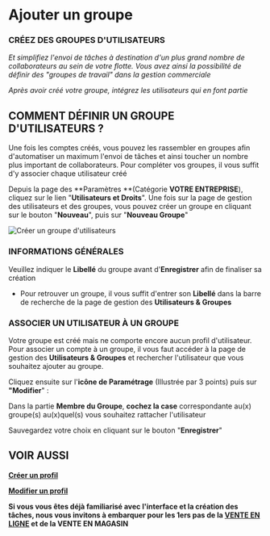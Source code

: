 # Ajouter un groupe

### CRÉEZ DES GROUPES D'UTILISATEURS

_Et simplifiez l'envoi de tâches à destination d'un plus grand nombre de collaborateurs au sein de votre flotte. Vous avez ainsi la possibilité de définir des "groupes de travail" dans la gestion commerciale_

_Après avoir créé votre groupe, intégrez les utilisateurs qui en font partie_

## COMMENT DÉFINIR UN GROUPE D'UTILISATEURS ?

Une fois les comptes créés, vous pouvez les rassembler en groupes afin d'automatiser un maximum l'envoi de tâches et ainsi toucher un nombre plus important de collaborateurs. Pour compléter vos groupes, il vous suffit d'y associer chaque utilisateur créé

Depuis la page des **Paramètres **(Catégorie **VOTRE ENTREPRISE**), cliquez sur le lien "**Utilisateurs et Droits**". Une fois sur la page de gestion des utilisateurs et des groupes, vous pouvez créer un groupe en cliquant sur le bouton "**Nouveau**", puis sur "**Nouveau Groupe**"

![Créer un groupe d'utilisateurs](https://datasimplemente.blob.core.windows.net/aide/creergroupeutilisateurs.gif)

### INFORMATIONS GÉNÉRALES

Veuillez indiquer le **Libellé** du groupe avant d'**Enregistrer** afin de finaliser sa création

- Pour retrouver un groupe, il vous suffit d'entrer son **Libellé** dans la barre de recherche de la page de gestion des **Utilisateurs & Groupes**

### ASSOCIER UN UTILISATEUR À UN GROUPE

Votre groupe est créé mais ne comporte encore aucun profil d'utilisateur. Pour associer un compte à un groupe, il vous faut accéder à la page de gestion des **Utilisateurs & Groupes** et rechercher l'utilisateur que vous souhaitez ajouter au groupe. 

Cliquez ensuite sur l'**icône de Paramétrage** (Illustrée par 3 points) puis sur **"Modifier**" : 

Dans la partie **Membre du Groupe**, **cochez la case** correspondante au(x) groupe(s) au(x)quel(s) vous souhaitez rattacher l'utilisateur

Sauvegardez votre choix en cliquant sur le bouton "**Enregistrer**"

## VOIR AUSSI

**[Créer un profil](/fr-fr/start/interface/creer-compte.html "Créer un profil")**

**[Modifier un profil](/fr-fr/start/interface/modifier-profil.html "Modifier un profil")**

**Si vous vous êtes déjà familiarisé avec l'interface et la création des tâches, nous vous invitons à embarquer pour les 1ers pas de la [VENTE EN LIGNE](/fr-fr/start/vente-online/ "VENTE EN LIGNE") et de la VENTE EN MAGASIN**